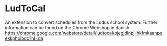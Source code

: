 # LudToCal
An extension to convert schedules from the Ludus school system.
Further information can be found on the Chrome Webshop in danish.
https://chrome.google.com/webstore/detail/ludtocal/pjegjdlnpjilhkfmkaanpeekkphojbdc?hl=da
